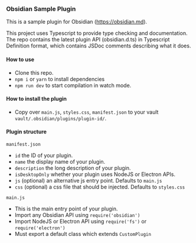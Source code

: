### Obsidian Sample Plugin

This is a sample plugin for Obsidian (https://obsidian.md).

This project uses Typescript to provide type checking and documentation.
The repo contains the latest plugin API (obsidian.d.ts) in Typescript Definition format, which contains JSDoc comments describing what it does.

#### How to use

- Clone this repo.
- `npm i` or `yarn` to install dependencies
- `npm run dev` to start compilation in watch mode.

#### How to install the plugin

- Copy over `main.js`, `styles.css`, `manifest.json` to your vault `vault/.obsidian/plugins/plugin-id/`.

#### Plugin structure

`manifest.json`
 
 - `id` the ID of your plugin.
 - `name` the display name of your plugin.
 - `description` the long description of your plugin.
 - `isDesktopOnly` whether your plugin uses NodeJS or Electron APIs.
 - `js` (optional) an alternative js entry point. Defaults to `main.js`
 - `css` (optional) a css file that should be injected. Defaults to `styles.css`
 
 `main.js`
 
 - This is the main entry point of your plugin.
 - Import any Obsidian API using `require('obsidian')`
 - Import NodeJS or Electron API using `require('fs')` or `require('electron')`
 - Must export a default class which extends `CustomPlugin`
 